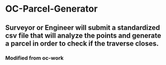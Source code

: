 # OC-Parcel-Generator
## Surveyor or Engineer will submit a standardized csv file that will analyze the points and generate a parcel in order to check if the traverse closes.
### Modified from oc-work
